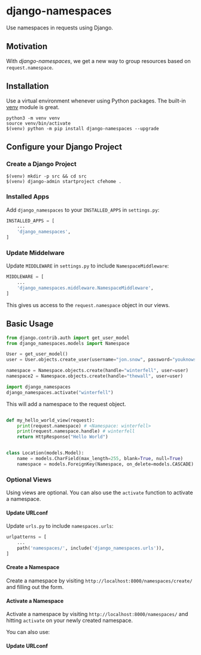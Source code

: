 # django-namespaces

Use namespaces in requests using Django.


## Motivation

With _django-namespaces_, we get a new way to group resources based on `request.namespace`. 

## Installation

Use a virtual environment whenever using Python packages. The built-in [venv](https://docs.python.org/3/library/venv.html) module is great.
```
python3 -m venv venv
source venv/bin/activate
$(venv) python -m pip install django-namespaces --upgrade
```

## Configure your Django Project

### Create a Django Project
```
$(venv) mkdir -p src && cd src
$(venv) django-admin startproject cfehome .
```

### Installed Apps
Add `django_namespaces` to your `INSTALLED_APPS` in `settings.py`:
```python
INSTALLED_APPS = [
    ...
    'django_namespaces',
]
```

### Update Middelware
Update `MIDDLEWARE` in `settings.py` to include `NamespaceMiddleware`:
```python
MIDDLEWARE = [
    ...
    'django_namespaces.middleware.NamespaceMiddleware',
]
```


This gives us access to the `request.namespace` object in our views.


## Basic Usage

```python
from django.contrib.auth import get_user_model
from django_namespaces.models import Namespace

User = get_user_model()
user = User.objects.create_user(username="jon.snow", password="youknowsomething")

namespace = Namespace.objects.create(handle="winterfell", user=user)
namespace2 = Namespace.objects.create(handle="thewall", user=user)
```

```python
import django_namespaces
django_namespaces.activate("winterfell")
```
This will add a namespace to the request object.

```python

def my_hello_world_view(request):
    print(request.namespace) # <Namespace: winterfell>
    print(request.namespace.handle) # winterfell
    return HttpResponse("Hello World") 
```

```python

class Location(models.Model):
    name = models.CharField(max_length=255, blank=True, null=True)
    namespace = models.ForeignKey(Namespace, on_delete=models.CASCADE)
```

### Optional Views
Using views are optional. You can also use the `activate` function to activate a namespace.

#### Update URLconf
Update `urls.py` to include `namespaces.urls`:
```python
urlpatterns = [
    ...
    path('namespaces/', include('django_namespaces.urls')),
]
```


#### Create a Namespace
Create a namespace by visiting `http://localhost:8000/namespaces/create/` and filling out the form.


#### Activate a Namespace
Activate a namespace by visiting `http://localhost:8000/namespaces/` and hitting `activate` on your newly created namespace.

You can also use:


#### Update URLconf


